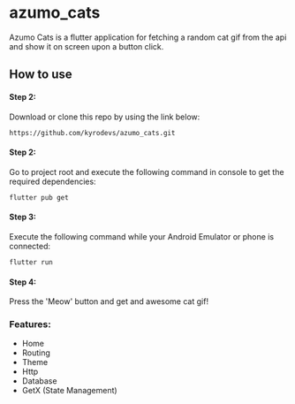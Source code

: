 # azumo_cats

Azumo Cats is a flutter application for fetching a random cat gif from the api and show it on screen upon a button click.

## How to use

<h4>Step 2:</h4>

Download or clone this repo by using the link below:
```
https://github.com/kyrodevs/azumo_cats.git
```

<h4>Step 2:</h4>

Go to project root and execute the following command in console to get the required dependencies:
```
flutter pub get 
```

<h4>Step 3:</h4>

Execute the following command while your Android Emulator or phone is connected:
```
flutter run
```

<h4>Step 4:</h4>

Press the 'Meow' button and get and awesome cat gif!



<h3>Features:</h3>

- Home
- Routing
- Theme
- Http
- Database
- GetX (State Management)

